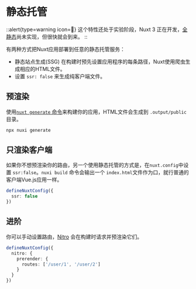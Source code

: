 # 静态托管

::alert{type=warning icon=🚧}
这个特性还处于实验阶段，Nuxt 3 正在开发，[全静态](https://nuxtjs.org/announcements/going-full-static)尚未实现，但很快就会到来。
::

有两种方式把Nuxt应用部署到任意的静态托管服务：

- 静态站点生成(SSG) 在构建时预先设置应用程序的每条路径，Nuxt使用爬虫生成相应的HTML文件。
- 设置 `ssr: false` 来生成纯客户端文件。

## 预渲染

使用[`nuxt generate` 命令]()来构建你的应用，HTML文件会生成到 `.output/public`目录。

```bash
npx nuxi generate
```

## 只渲染客户端

如果你不想预渲染你的路由，另一个使用静态托管的方式是，在`nuxt.config`中设置 `ssr:false`。`nuxi build` 命令会输出一个
`index.html`文件作为口，就行普通的客户端Vue.js应用一样。

```ts [nuxt.config.ts|js]
defineNuxtConfig({
  ssr: false
})
```

## 进阶

你可以手动设置路由，[Nitro](/guide/concepts/server-engine) 会在构建时请求并预渲染它们。

```ts [nuxt.config.ts|js]
defineNuxtConfig({
  nitro: {
    prerender: {
      routes: ['/user/1', '/user/2']
    }
  }
})
```
